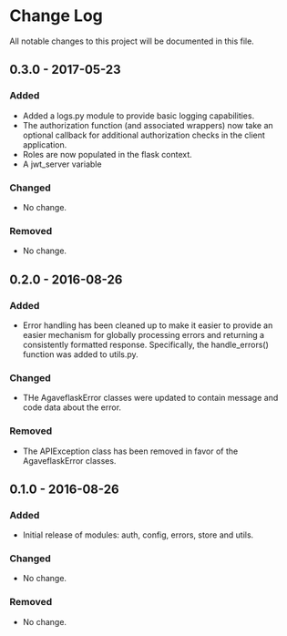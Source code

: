 # Change Log
All notable changes to this project will be documented in this file.

## 0.3.0 - 2017-05-23
### Added
- Added a logs.py module to provide basic logging capabilities.
- The authorization function (and associated wrappers) now take an optional callback for additional authorization checks in the client application.
- Roles are now populated in the flask context.
- A jwt_server variable

### Changed
- No change.

### Removed
- No change.


## 0.2.0 - 2016-08-26
### Added
- Error handling has been cleaned up to make it easier to provide an easier mechanism for globally processing errors
and returning a consistently formatted response. Specifically, the handle_errors() function was added to utils.py.

### Changed
- THe AgaveflaskError classes were updated to contain message and code data about the error.

### Removed
- The APIException class has been removed in favor of the AgaveflaskError classes.


## 0.1.0 - 2016-08-26
### Added
- Initial release of modules: auth, config, errors, store and utils.

### Changed
- No change.

### Removed
- No change.

